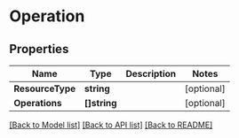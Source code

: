 # Operation

## Properties

Name | Type | Description | Notes
------------ | ------------- | ------------- | -------------
**ResourceType** | **string** |  | [optional] 
**Operations** | **[]string** |  | [optional] 

[[Back to Model list]](../README.md#documentation-for-models) [[Back to API list]](../README.md#documentation-for-api-endpoints) [[Back to README]](../README.md)


